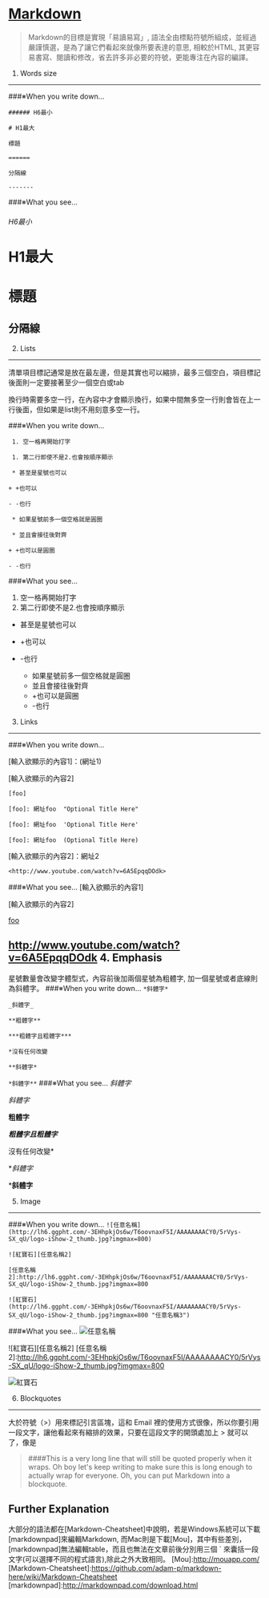  [Markdown](http://daringfireball.net/projects/markdown/)
=========  
>Markdown的目標是實現「易讀易寫」, 語法全由標點符號所組成，並經過嚴謹慎選，是為了讓它們看起來就像所要表達的意思, 相較於HTML, 其更容易書寫、閱讀和修改，省去許多非必要的符號，更能專注在內容的編譯。


1. Words size
---------------
 
###※When you write down...
    
`###### H6最小` 

`# H1最大`

`標題`

`======`

`分隔線`

`-------`


###※What you see...

###### H6最小 

# H1最大  

標題
======

分隔線
------


2. Lists
-----------

清單項目標記通常是放在最左邊，但是其實也可以縮排，最多三個空白，項目標記後面則一定要接著至少一個空白或tab

換行時需要多空一行，在內容中才會顯示換行，如果中間無多空一行則會皆在上一行後面，但如果是list則不用刻意多空一行。

###※When you write down...

` 1. 空一格再開始打字`

` 1. 第二行即使不是2.也會按順序顯示`

` * 甚至是星號也可以` 

`+ +也可以`

 `- -也行`

 ` * 如果星號前多一個空格就是圓圈` 

 ` * 並且會接往後對齊`

 `+ +也可以是圓圈`
 
 `- -也行`


###※What you see...
 
1. 空一格再開始打字
1. 第二行即使不是2.也會按順序顯示
* 甚至是星號也可以
+ +也可以
- -也行

  * 如果星號前多一個空格就是圓圈 
  * 並且會接往後對齊
  + +也可以是圓圈
  - -也行

3. Links
-----------
[foo]: http://example.com/  "Optional Title Here"
[foo]: http://example.com/  'Optional Title Here'
[foo]: http://example.com/  (Optional Title Here)

###※When you write down...
 
[輸入欲顯示的內容1]：(網址1)

[輸入欲顯示的內容2]

`[foo]`

`[foo]: 網址foo  "Optional Title Here"`

`[foo]: 網址foo  'Optional Title Here'`

`[foo]: 網址foo  (Optional Title Here)`

[輸入欲顯示的內容2]：網址2

`<http://www.youtube.com/watch?v=6A5EpqqDOdk>`

###※What you see...
[輸入欲顯示的內容1]

[輸入欲顯示的內容2]

[foo]

<http://www.youtube.com/watch?v=6A5EpqqDOdk>
4. Emphasis
------------
星號數量會改變字體型式，內容前後加兩個星號為粗體字, 加一個星號或者底線則為斜體字。
###※When you write down...
 `*斜體字*`

 `_斜體字_`

`**粗體字**`

`***粗體字且粗體字***`

`*沒有任何改變`

`**斜體字*`

`*斜體字**`
###※What you see...
*斜體字*

_斜體字_

**粗體字**

***粗體字且粗體字***

沒有任何改變*

**斜體字*

***斜體字**

5. Image
----------
###※When you write down...
`![任意名稱](http://lh6.ggpht.com/-3EHhpkjOs6w/T6oovnaxF5I/AAAAAAAACY0/5rVys-SX_qU/logo-iShow-2_thumb.jpg?imgmax=800)`


`![紅寶石][任意名稱2]`

`[任意名稱2]:http://lh6.ggpht.com/-3EHhpkjOs6w/T6oovnaxF5I/AAAAAAAACY0/5rVys-SX_qU/logo-iShow-2_thumb.jpg?imgmax=800`

`![紅寶石](http://lh6.ggpht.com/-3EHhpkjOs6w/T6oovnaxF5I/AAAAAAAACY0/5rVys-SX_qU/logo-iShow-2_thumb.jpg?imgmax=800 "任意名稱3")`

###※What you see...
![任意名稱](http://lh6.ggpht.com/-3EHhpkjOs6w/T6oovnaxF5I/AAAAAAAACY0/5rVys-SX_qU/logo-iShow-2_thumb.jpg?imgmax=800)

![紅寶石][任意名稱2]
[任意名稱2]:http://lh6.ggpht.com/-3EHhpkjOs6w/T6oovnaxF5I/AAAAAAAACY0/5rVys-SX_qU/logo-iShow-2_thumb.jpg?imgmax=800

![紅寶石](http://lh6.ggpht.com/-3EHhpkjOs6w/T6oovnaxF5I/AAAAAAAACY0/5rVys-SX_qU/logo-iShow-2_thumb.jpg?imgmax=800 "任意名稱3")


6. Blockquotes
--------
大於符號（>）用來標記引言區塊，這和 Email 裡的使用方式很像，所以你要引用一段文字，讓他看起來有縮排的效果，只要在這段文字的開頭處加上 > 就可以了，像是

>####This is a very long line that will still be quoted properly when it wraps. Oh boy let's keep writing to make sure this is long enough to actually wrap for everyone. Oh, you can put Markdown into a blockquote.





Further Explanation
------------
大部分的語法都在[Markdown-Cheatsheet]中說明，若是Windows系統可以下載[markdownpad]來編輯Markdown, 而Mac則是下載[Mou]，其中有些差別，[markdownpad]無法編輯table，而且也無法在文章前後分別用三個 ` 來囊括一段文字(可以選擇不同的程式語言),除此之外大致相同。 
[Mou]:http://mouapp.com/
[Markdown-Cheatsheet]:https://github.com/adam-p/markdown-here/wiki/Markdown-Cheatsheet
[markdownpad]:http://markdownpad.com/download.html